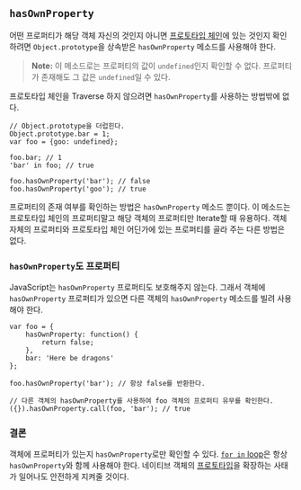 ## `hasOwnProperty`

어떤 프로퍼티가 해당 객체 자신의 것인지 아니면 [프로토타입 체인](#object.prototype)에 있는 것인지 확인하려면 `Object.prototype`을 상속받은 `hasOwnProperty` 메소드를 사용해야 한다. 

> **Note:** 이 메소드로는 프로퍼티의 값이 `undefined`인지 확인할 수 없다. 프로퍼티가 존재해도 그 값은 `undefined`일 수 있다. 

프로토타입 체인을 Traverse 하지 않으려면 `hasOwnProperty`를 사용하는 방법밖에 없다.

    // Object.prototype을 더럽힌다.
    Object.prototype.bar = 1; 
    var foo = {goo: undefined};
    
    foo.bar; // 1
    'bar' in foo; // true

    foo.hasOwnProperty('bar'); // false
    foo.hasOwnProperty('goo'); // true

프로퍼티의 존재 여부를 확인하는 방법은 `hasOwnProperty` 메소드 뿐이다. 이 메소드는 프로토타입 체인의 프로퍼티말고 해당 객체의 프로퍼티만 Iterate할 때 유용하다. 객체 자체의 프로퍼티와 프로토타입 체인 어딘가에 있는 프로퍼티를 골라 주는 다른 방법은 없다.

### `hasOwnProperty`도 프로퍼티

JavaScript는 `hasOwnProperty` 프로퍼티도 보호해주지 않는다. 그래서 객체에 `hasOwnProperty` 프로퍼티가 있으면 다른 객체의 `hasOwnProperty` 메소드를 빌려 사용해야 한다.

    var foo = {
        hasOwnProperty: function() {
            return false;
        },
        bar: 'Here be dragons'
    };

    foo.hasOwnProperty('bar'); // 항상 false를 반환한다.

    // 다른 객체의 hasOwnProperty를 사용하여 foo 객체의 프로퍼티 유무를 확인한다.
    ({}).hasOwnProperty.call(foo, 'bar'); // true

### 결론

객체에 프로퍼티가 있는지 `hasOwnProperty`로만 확인할 수 있다. [`for in` loop](#object.forinloop)은 항상 `hasOwnProperty`와 함께 사용해야 한다. 네이티브 객체의 [프로토타입](#object.prototype)을 확장하는 사태가 일어나도 안전하게 지켜줄 것이다.
